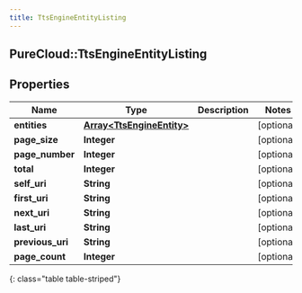 ```yaml
---
title: TtsEngineEntityListing
---
```

## PureCloud::TtsEngineEntityListing

## Properties

|Name | Type | Description | Notes|
|------------ | ------------- | ------------- | -------------|
| **entities** | [**Array&lt;TtsEngineEntity&gt;**](TtsEngineEntity.html) |  | [optional] |
| **page_size** | **Integer** |  | [optional] |
| **page_number** | **Integer** |  | [optional] |
| **total** | **Integer** |  | [optional] |
| **self_uri** | **String** |  | [optional] |
| **first_uri** | **String** |  | [optional] |
| **next_uri** | **String** |  | [optional] |
| **last_uri** | **String** |  | [optional] |
| **previous_uri** | **String** |  | [optional] |
| **page_count** | **Integer** |  | [optional] |
{: class="table table-striped"}


